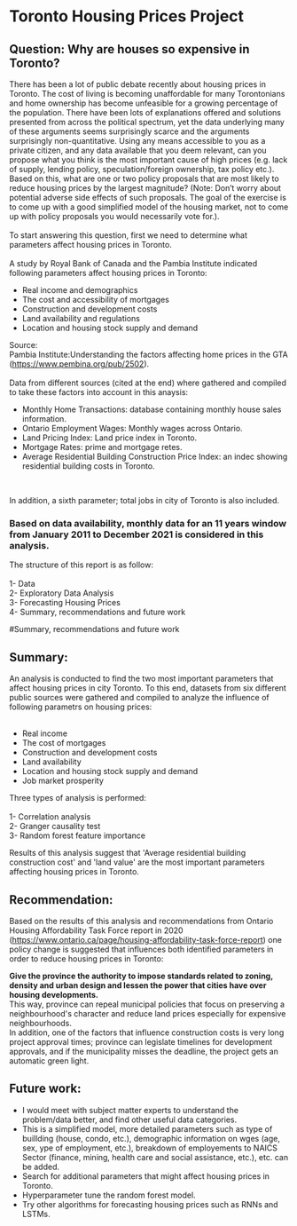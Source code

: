 # Toronto Housing Prices Project

## Question: Why are houses so expensive in Toronto?
There has been a lot of public debate
recently about housing prices in Toronto. The cost of living is becoming unaffordable for
many Torontonians and home ownership has become unfeasible for a growing
percentage of the population. There have been lots of explanations offered and
solutions presented from across the political spectrum, yet the data underlying many of
these arguments seems surprisingly scarce and the arguments surprisingly
non-quantitative. Using any means accessible to you as a private citizen, and any data
available that you deem relevant, can you propose what you think is the most important
cause of high prices (e.g. lack of supply, lending policy, speculation/foreign ownership,
tax policy etc.). Based on this, what are one or two policy proposals that are most likely
to reduce housing prices by the largest magnitude? (Note: Don’t worry about potential
adverse side effects of such proposals. The goal of the exercise is to come up with a
good simplified model of the housing market, not to come up with policy proposals you
would necessarily vote for.).<br>
<br>
To start answering this question, first we need to determine what parameters affect housing prices in Toronto.<br>
<br>
A study by Royal Bank of Canada and the Pambia Institute indicated following parameters affect housing prices in Toronto:
<br>
* Real income and demographics
* The cost and accessibility of mortgages
* Construction and development costs
* Land availability and regulations
* Location and housing stock supply and demand

Source:<br> 
Pambia Institute:Understanding the factors affecting home prices in the GTA (https://www.pembina.org/pub/2502).<br>
<br>
Data from different sources (cited at the end) where gathered and compiled to take these factors into account in this anaysis:
<br>
* Monthly Home Transactions: database containing monthly house sales information.
* Ontario Employment Wages: Monthly wages across Ontario.
* Land Pricing Index: Land price index in Toronto.
* Mortgage Rates: prime and mortgage retes.
* Average Residential Building Construction Price Index: an indec showing residential building costs in Toronto.<br>
<br>

In addition, a sixth parameter; total jobs in city of Toronto is also included.

### Based on data availability, monthly data for an 11 years window from January 2011 to December 2021 is considered in this analysis.

The structure of this report is as follow:<br>
<br>
1- Data<br>
2- Exploratory Data Analysis<br>
3- Forecasting Housing Prices<br>
4- Summary, recommendations and future work<br>


#Summary, recommendations and future work

## Summary:

An analysis is conducted to find the two most important parameters that affect housing prices in city Toronto. To this end, datasets from six different public sources were gathered and compiled to analyze the influence of following parametrs on housing prices:<br>
<br>
* Real income<br>
* The cost of mortgages<br>
* Construction and development costs<br>
* Land availability<br> 
* Location and housing stock supply and demand<br>
* Job market prosperity

Three types of analysis is performed:<br>
<br>
1- Correlation analysis<br>
2- Granger causality test<br>
3- Random forest feature importance<br>

Results of this analysis suggest that 'Average residential building construction cost' and 'land value' are the most important parameters affecting housing prices in Toronto.<br>

## Recommendation:

Based on the results of this analysis and recommendations from Ontario Housing Affordability Task Force report in 2020 (https://www.ontario.ca/page/housing-affordability-task-force-report) one policy change is suggested that influences both identified parameters in order to reduce housing prices in Toronto:<br>

**Give the province the authority to impose standards related to zoning, density and urban design and lessen the power that cities have over housing developments.** <br>
This way, province can repeal municipal policies that focus on preserving a neighbourhood's character and reduce land prices especially for expensive neighbourhoods.<br> 
In addition, one of the factors that influence construction costs is very long project approval times; province can legislate timelines for development approvals, and if the municipality misses the deadline, the project gets an automatic green light.<br>

## Future work:
- I would meet with subject matter experts to understand the problem/data better, and find other useful data categories.
- This is a simplified model, more detailed parameters such as type of buillding (house, condo, etc.), demographic information on wges (age, sex, ype of employment, etc.), breakdown of employements to NAICS Sector (finance, mining, health care and social assistance, etc.), etc. can be added.
- Search for additional parameters that might affect housing prices in Toronto.
- Hyperparameter tune the random forest model.
- Try other algorithms for forecasting housing prices such as RNNs and LSTMs.
